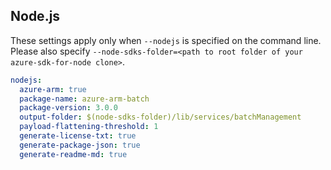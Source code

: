 ## Node.js

These settings apply only when `--nodejs` is specified on the command line.
Please also specify `--node-sdks-folder=<path to root folder of your azure-sdk-for-node clone>`.

``` yaml $(nodejs)
nodejs:
  azure-arm: true
  package-name: azure-arm-batch
  package-version: 3.0.0
  output-folder: $(node-sdks-folder)/lib/services/batchManagement
  payload-flattening-threshold: 1
  generate-license-txt: true
  generate-package-json: true
  generate-readme-md: true
```

